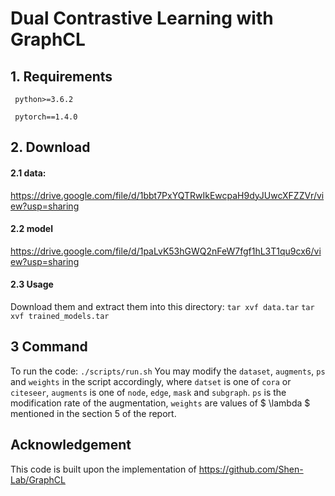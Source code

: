 # Dual Contrastive Learning with GraphCL

## 1. Requirements

`` python>=3.6.2``

`` pytorch==1.4.0``

## 2. Download

#### 2.1 data:
https://drive.google.com/file/d/1bbt7PxYQTRwIkEwcpaH9dyJUwcXFZZVr/view?usp=sharing


#### 2.2 model
https://drive.google.com/file/d/1paLvK53hGWQ2nFeW7fgf1hL3T1qu9cx6/view?usp=sharing

#### 2.3 Usage
Download them and extract them into this directory:
``tar xvf data.tar``
``tar xvf trained_models.tar``

## 3 Command
To run the code:
``./scripts/run.sh``
You may modify the ``dataset``, ``augments``, ``ps`` and ``weights`` in the script accordingly, where 
``datset`` is one of ``cora`` or ``citeseer``,
``augments`` is one of ``node``, ``edge``, ``mask`` and ``subgraph``.
``ps`` is the modification rate of the augmentation, 
``weights`` are values of $ \lambda $ mentioned in the section 5 of the report.

## Acknowledgement
This code is built upon the implementation of https://github.com/Shen-Lab/GraphCL



